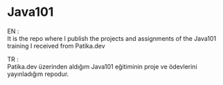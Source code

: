# Java101
EN :  
It is the repo where I publish the projects and assignments of the Java101 training I received from Patika.dev

TR :  
Patika.dev üzerinden aldığım Java101 eğitiminin proje ve ödevlerini yayınladığım repodur.
